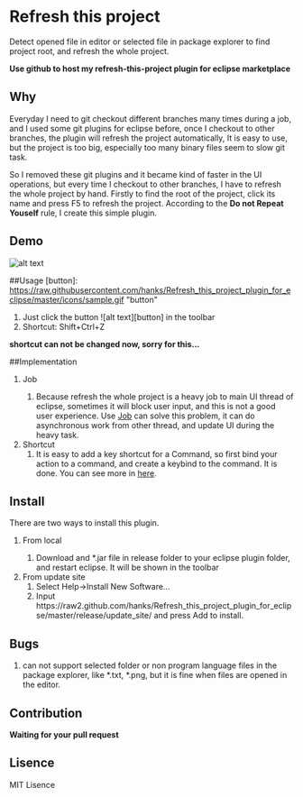 Refresh this project
===========================

Detect opened file in editor or selected file in package explorer to find project root, and refresh the whole project.

**Use github to host my refresh-this-project plugin for eclipse marketplace** 

## Why
Everyday I need to git checkout different branches many times during a job, and I used some git plugins for eclipse before, once I checkout to other branches, the plugin will refresh the project automatically, It is easy to use, but the project is too big, especially too many binary files seem to slow git task. 

So I removed these git plugins and it became kind of faster in the UI operations, but every time I checkout to other branches, I have to refresh the whole project by hand. Firstly to find the root of the project, click its name and press F5 to refresh the project. According to the **Do not Repeat Youself** rule, I create this simple plugin.

## Demo
![alt text][demo]

[demo]: 
https://raw.githubusercontent.com/hanks/Refresh_this_project_plugin_for_eclipse/master/demo/demo.gif "demo"

##Usage
[button]: 
https://raw.githubusercontent.com/hanks/Refresh_this_project_plugin_for_eclipse/master/icons/sample.gif "button"

1. Just click the button ![alt text][button] in the toolbar
2. Shortcut: Shift+Ctrl+Z

**shortcut can not be changed now, sorry for this...**

##Implementation
<ol>
  <li>Job</li>
    <ol>
      <li>Because refresh the whole project is a heavy job to main UI thread of eclipse, sometimes it will block user input, and this is not a good user experience. Use <a href="http://www.vogella.com/tutorials/EclipseJobs/article.html">Job</a> can solve this problem, it can do asynchronous work from other thread, and update UI during the heavy task.</li> 
    </ol>
  <li>Shortcut     
    <ol>
      <li>It is easy to add a key shortcut for a Command, so first bind your action to a command, and create a keybind to the command. It is done. You can see more in <a href="http://eclipseo.blogspot.jp/2008/03/world-at-ur-finger-tips-key-binding.html">here</a>.</li>
  </li>
    </ol>
  </li>                
</ol>

## Install
There are two ways to install this plugin.

<ol>
  <li>From local</li>
    <ol>
      <li>Download and *.jar file in release folder to your eclipse plugin folder, and restart eclipse. It will be shown in the toolbar</li>
    </ol>
  <li>From update site      
    <ol>
      <li>Select Help->Install New Software...</li>
      <li>Input <a>https://raw2.github.com/hanks/Refresh_this_project_plugin_for_eclipse/master/release/update_site/</a> and press Add to install.
  </li>
    </ol>
  </li>                
</ol>

## Bugs
1. can not support selected folder or non program language files in the package explorer, like *.txt, *.png, but it is fine when files are opened in the editor.

## Contribution
**Waiting for your pull request**

## Lisence
MIT Lisence
